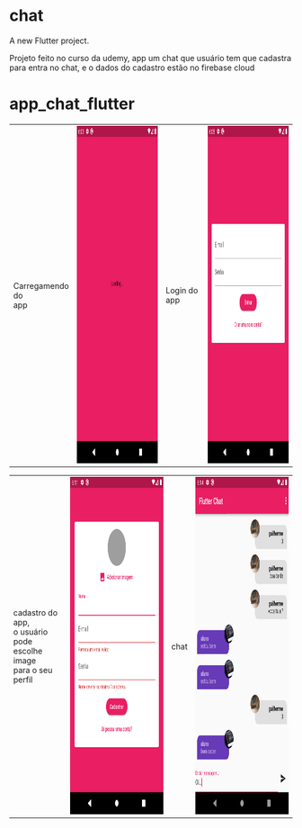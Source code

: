 # chat

A new Flutter project.

Projeto feito no curso da udemy, app um chat que usuário tem que cadastra para entra no chat, e o dados do cadastro estão no firebase cloud

# app_chat_flutter

<!-- <p>Carregamendo do appp  <img src="screenshots/Screenshot_0.png" width="300" height="600"> </p>  -->

<table>
  <tr>
    <td>Carregamendo<br>do<br>app</td>
    <td><img src="screenshots/Screenshot_0.png" width="300" height="600"></td>
    <td>Login do app</td>
    <td><img src="screenshots/Screenshot_1.png" width="300" height="600"></td>
  </tr>
</table>

<table>
  <tr>
    <td><p>cadastro do app,<br> 
      o usuário pode<br> 
      escolhe image<br>
      para o seu perfil</p></td>
    <td><img src="screenshots/Screenshot_2.png" width="300" height="600"></td>
    <td>chat</td>
    <td><img src="screenshots/Screenshot_3.png" width="300" height="600"></td>
  </tr>
</table>
